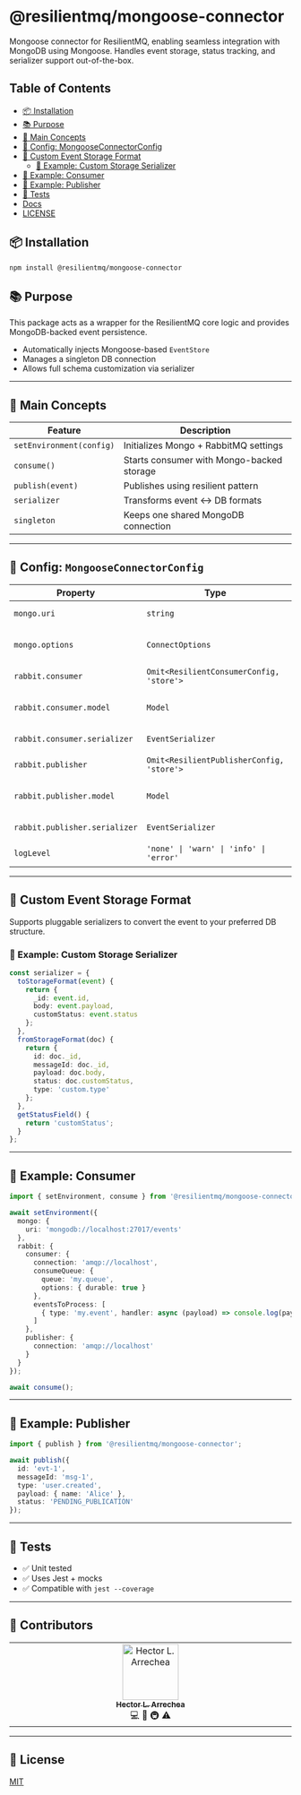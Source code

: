 # @resilientmq/mongoose-connector

Mongoose connector for ResilientMQ, enabling seamless integration with MongoDB using Mongoose.
Handles event storage, status tracking, and serializer support out-of-the-box.

## Table of Contents

- [📦 Installation](#-installation)
- [📚 Purpose](#-purpose)
- [🧩 Main Concepts](#-main-concepts)
- [🔧 Config: MongooseConnectorConfig](#-config-mongooseconnectorconfig)
- [🧩 Custom Event Storage Format](#-custom-event-storage-format)
    - [🔄 Example: Custom Storage Serializer](#-example-custom-storage-serializer)
- [🚀 Example: Consumer](#-example-consumer)
- [🚀 Example: Publisher](#-example-publisher)
- [🧪 Tests](#-tests)
- [Docs](#docs)
- [LICENSE](#license)

## 📦 Installation

```bash
npm install @resilientmq/mongoose-connector
```

## 📚 Purpose

This package acts as a wrapper for the ResilientMQ core logic and provides MongoDB-backed event persistence.

- Automatically injects Mongoose-based `EventStore`
- Manages a singleton DB connection
- Allows full schema customization via serializer

---

## 🧩 Main Concepts

| Feature | Description |
|--------|-------------|
| `setEnvironment(config)` | Initializes Mongo + RabbitMQ settings |
| `consume()` | Starts consumer with Mongo-backed storage |
| `publish(event)` | Publishes using resilient pattern |
| `serializer` | Transforms event ↔ DB formats |
| `singleton` | Keeps one shared MongoDB connection |

---

## 🔧 Config: `MongooseConnectorConfig`

| Property | Type | Required | Description |
|----------|------|----------|-------------|
| `mongo.uri` | `string` | ✅ | MongoDB URI |
| `mongo.options` | `ConnectOptions` | ❌ | Optional connection opts |
| `rabbit.consumer` | `Omit<ResilientConsumerConfig, 'store'>` | ❌ | Consumer settings |
| `rabbit.consumer.model` | `Model` | ❌ | Custom Mongoose model |
| `rabbit.consumer.serializer` | `EventSerializer` | ❌ | Custom serializer |
| `rabbit.publisher` | `Omit<ResilientPublisherConfig, 'store'>` | ❌ | Publisher settings |
| `rabbit.publisher.model` | `Model` | ❌ | Custom Mongoose model |
| `rabbit.publisher.serializer` | `EventSerializer` | ❌ | Custom serializer |
| `logLevel` | `'none' \| 'warn' \| 'info' \| 'error'` | ❌ | Logger verbosity |

---

## 🧩 Custom Event Storage Format

Supports pluggable serializers to convert the event to your preferred DB structure.

### 🔄 Example: Custom Storage Serializer

```ts
const serializer = {
  toStorageFormat(event) {
    return {
      _id: event.id,
      body: event.payload,
      customStatus: event.status
    };
  },
  fromStorageFormat(doc) {
    return {
      id: doc._id,
      messageId: doc._id,
      payload: doc.body,
      status: doc.customStatus,
      type: 'custom.type'
    };
  },
  getStatusField() {
    return 'customStatus';
  }
};
```

---

## 🚀 Example: Consumer

```ts
import { setEnvironment, consume } from '@resilientmq/mongoose-connector';

await setEnvironment({
  mongo: {
    uri: 'mongodb://localhost:27017/events'
  },
  rabbit: {
    consumer: {
      connection: 'amqp://localhost',
      consumeQueue: {
        queue: 'my.queue',
        options: { durable: true }
      },
      eventsToProcess: [
        { type: 'my.event', handler: async (payload) => console.log(payload) }
      ]
    },
    publisher: {
      connection: 'amqp://localhost'
    }
  }
});

await consume();
```

---

## 🚀 Example: Publisher

```ts
import { publish } from '@resilientmq/mongoose-connector';

await publish({
  id: 'evt-1',
  messageId: 'msg-1',
  type: 'user.created',
  payload: { name: 'Alice' },
  status: 'PENDING_PUBLICATION'
});
```

---

## 🧪 Tests

- ✅ Unit tested
- ✅ Uses Jest + mocks
- ✅ Compatible with `jest --coverage`

---

## 👥 Contributors

<table>
  <tbody>
    <tr>
      <td align="center" valign="top" width="14.28%">
        <a href="https://github.com/hector-ae21">
          <img src="https://avatars.githubusercontent.com/u/87265357?v=4" width="100px;" alt="Hector L. Arrechea"/>
          <br /><sub><b>Hector L. Arrechea</b></sub>
        </a>
        <br /><a title="Code">💻</a> <a title="Documentation">📖</a> <a title="Infra">🚇</a> <a title="Tests">⚠️</a>
      </td>
    </tr>
  </tbody>
</table>

---

## 📄 License

[MIT](LICENSE)